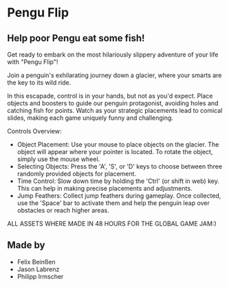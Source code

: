 # Pengu Flip
## Help poor Pengu eat some fish!

Get ready to embark on the most hilariously slippery adventure of your life with "Pengu Flip"!

Join a penguin's exhilarating journey down a glacier, where your smarts are the key to its wild ride.

In this escapade, control is in your hands, but not as you'd expect. Place objects and boosters to guide our penguin protagonist, avoiding holes and catching fish for points. Watch as your strategic placements lead to comical slides, making each game uniquely funny and challenging.

Controls Overview:
- Object Placement: Use your mouse to place objects on the glacier. The object will appear where your pointer is located. To rotate the object, simply use the mouse wheel.
- Selecting Objects: Press the 'A', 'S', or 'D' keys to choose between three randomly provided objects for placement.
- Time Control: Slow down time by holding the 'Ctrl' (or shift in web) key. This can help in making precise placements and adjustments.
- Jump Feathers: Collect jump feathers during gameplay. Once collected, use the 'Space' bar to activate them and help the penguin leap over obstacles or reach higher areas.

ALL ASSETS WHERE MADE IN 48 HOURS FOR THE GLOBAL GAME JAM:)

## Made by
- Felix Beinßen
- Jason Labrenz
- Philipp Irmscher
